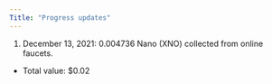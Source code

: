 ```yaml
---
Title: "Progress updates"
---
```


1. December 13, 2021: 0.004736 Nano (XNO) collected from online faucets. 
  - Total value: $0.02
